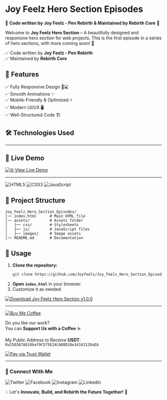 # Joy Feelz Hero Section Episodes

🚀 **Code written by Joy Feelz - Pen Rebirth & Maintained by Rebirth Core** 🚀

Welcome to **Joy Feelz Hero Section** – A beautifully designed and responsive hero section for web projects. 
This is the first episode in a series of hero sections, with more coming soon! 🚀  

✅ Code written by **Joy Feelz - Pen Rebirth**  
✅ Maintained by **Rebirth Core**   

## 📌 Features  
✅ Fully Responsive Design 📱💻  
✅ Smooth Animations ✨  
✅ Mobile-Friendly & Optimized ⚡  
✅ Modern UI/UX 🖥️  
✅ Well-Structured Code 🏗️  
## 🛠️ Technologies Used   

---

## 🔗 Live Demo  
[![🌐 View Live Demo](https://img.shields.io/badge/View-Live%20Demo-brightgreen?style=for-the-badge)](https://joyfeelz.github.io/Joy_Feelz_Hero_Section_Episod_v1/)

---

![HTML5](https://img.shields.io/badge/HTML5-%23E34F26.svg?style=for-the-badge&logo=html5&logoColor=white)
![CSS3](https://img.shields.io/badge/CSS3-%231572B6.svg?style=for-the-badge&logo=css3&logoColor=white)
![JavaScript](https://img.shields.io/badge/JavaScript-%23F7DF1E.svg?style=for-the-badge&logo=javascript&logoColor=black)

## 📂 Project Structure  

```
Joy_Feelz_Hero_Section_Episodes/
│── index.html      # Main HTML file  
│── assets/         # Assets folder  
│   ├── css/        # Stylesheets  
│   ├── js/         # JavaScript files  
│   ├── images/     # Image assets  
│── README.md       # Documentation  
```

## 🚀 Usage  

1. **Clone the repository:**  
   ```sh
   git clone https://github.com/Joyfeelz/Joy_Feelz_Hero_Section_Episod_v1.git
   ```
2. **Open `index.html`** in your browser.  
3. Customize it as needed.  

[![Download Joy Feelz Hero Section v1.0.0](https://img.shields.io/badge/📥%20Download%20Joy%20Feelz%20Hero%20Section%20-v1.0.0-blue?style=for-the-badge)](https://github.com/joyfeelz/Joy_Feelz_Hero_Section_Episod_v1/releases/tag/v1.0.0)

---

[![Buy Me Coffee](https://img.shields.io/badge/Buy%20Me%20Coffee-%23FFDD00.svg?style=for-the-badge&logo=buy-me-a-coffee&logoColor=black)](https://www.buymeacoffee.com/yourprofile)

Do you like our work?  
You can **Support Us with a Coffee** ☕

My Public Address to Receive **USDT**:  
`0x2503A7AD18baf9C575E24CA88D18e34163128aEA`

[![Pay via Trust Wallet](https://img.shields.io/badge/Pay%20via%20Trust%20Wallet-%23007AFF.svg?style=for-the-badge&logo=trustwallet&logoColor=white)](https://link.trustwallet.com/send?coin=20000714&address=0x2503A7AD18baf9C575E24CA88D18e34163128aEA&token_id=0x55d398326f99059fF775485246999027B3197955)


---

### 🎯 Connect With Me  

![Twitter](https://img.shields.io/badge/x-%231DA1F2.svg?style=for-the-badge&logo=x&logoColor=white&link=https://x.com/Joy_feelz?t=vPCIG3U7iy2jpi9Fh5Z-VQ&s=09)
![Facebook](https://img.shields.io/badge/Facebook-%231877F2.svg?style=for-the-badge&logo=facebook&logoColor=white&link=https://www.facebook.com/share/168sraFrnN/)
![Instagram](https://img.shields.io/badge/Instagram-%23E4405F.svg?style=for-the-badge&logo=instagram&logoColor=white&link=https://www.instagram.com/joyfeelz?igsh=MThneDZzYWlibmR1Zw==)
![LinkedIn](https://img.shields.io/badge/LinkedIn-%230A66C2.svg?style=for-the-badge&logo=linkedin&logoColor=white&link=https://www.linkedin.com/in/joy-feel-0254b7227)

💡 Let's **Innovate, Build, and Rebirth the Future Together!** 🚀  
